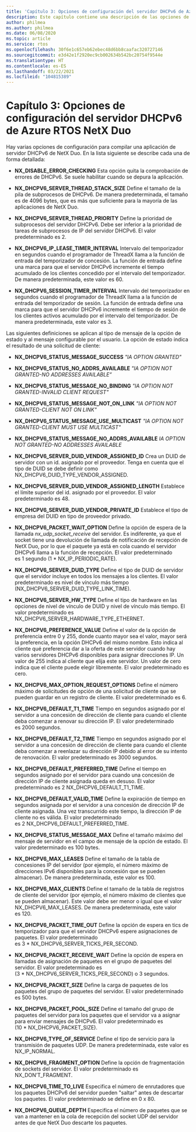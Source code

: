 ```yaml
---
title: 'Capítulo 3: Opciones de configuración del servidor DHCPv6 de Azure RTOS NetX Duo'
description: Este capítulo contiene una descripción de las opciones de configuración del servidor DHCPv6 de Azure RTOS NetX Duo.
author: philmea
ms.author: philmea
ms.date: 06/08/2020
ms.topic: article
ms.service: rtos
ms.openlocfilehash: 30f6e1c657eb62ebec48d6bb8caafac320727146
ms.sourcegitcommit: e3d42e1f2920ec9cb002634b542bc20754f9544e
ms.translationtype: HT
ms.contentlocale: es-ES
ms.lasthandoff: 03/22/2021
ms.locfileid: "104815389"
---
```

# <a name="chapter-3---azure-rtos-netx-duo-dhcpv6-server-configuration-options"></a>Capítulo 3: Opciones de configuración del servidor DHCPv6 de Azure RTOS NetX Duo

Hay varias opciones de configuración para compilar una aplicación de servidor DHCPv6 de NetX Duo. En la lista siguiente se describe cada una de forma detallada:
  
- **NX_DISABLE_ERROR_CHECKING** Esta opción quita la comprobación de errores de DHCPv6. Se suele habilitar cuando se depura la aplicación.  
  
- **NX_DHCPV6_SERVER_THREAD_STACK_SIZE** Define el tamaño de la pila de subprocesos de DHCPv6. De manera predeterminada, el tamaño es de 4096 bytes, que es más que suficiente para la mayoría de las aplicaciones de NetX Duo.

- **NX_DHCPV6_SERVER_THREAD_PRIORITY** Define la prioridad de subprocesos del servidor DHCPv6. Debe ser inferior a la prioridad de tareas de subprocesos de IP del servidor DHCPv6. El valor predeterminado es 2.

- **NX_DHCPV6_IP_LEASE_TIMER_INTERVAL** Intervalo del temporizador en segundos cuando el programador de ThreadX llama a la función de entrada del temporizador de concesión. La función de entrada define una marca para que el servidor DHCPv6 incremente el tiempo acumulado de los clientes concedido por el intervalo del temporizador. De manera predeterminada, este valor es 60.

- **NX_DHCPV6_SESSION_TIMER_INTERVAL** Intervalo del temporizador en segundos cuando el programador de ThreadX llama a la función de entrada del temporizador de sesión. La función de entrada define una marca para que el servidor DHCPv6 incremente el tiempo de sesión de los clientes activos acumulado por el intervalo del temporizador. De manera predeterminada, este valor es 3.

Las siguientes definiciones se aplican al tipo de mensaje de la opción de estado y al mensaje configurable por el usuario. La opción de estado indica el resultado de una solicitud de cliente:

- **NX_DHCPV6_STATUS_MESSAGE_SUCCESS** *"IA OPTION GRANTED"*

- **NX_DHCPV6_STATUS_NO_ADDRS_AVAILABLE** *"IA OPTION NOT GRANTED-NO ADDRESSES AVAILABLE”*

- **NX_DHCPV6_STATUS_MESSAGE_NO_BINDING** *"IA OPTION NOT GRANTED-INVALID CLIENT REQUEST"*

- **NX_DHCPV6_STATUS_MESSAGE_NOT_ON_LINK** *"IA OPTION NOT GRANTED-CLIENT NOT ON LINK"*

- **NX_DHCPV6_STATUS_MESSAGE_USE_MULTICAST** *"IA OPTION NOT GRANTED-CLIENT MUST USE MULTICAST"*

- **NX_DHCPV6_STATUS_MESSAGE_NO_ADDRS_AVAILABLE** *IA OPTION NOT GRANTED-NO ADDRESSES AVAILABLE*

- **NX_DHCPV6_SERVER_DUID_VENDOR_ASSIGNED_ID** Crea un DUID de servidor con un id. asignado por el proveedor. Tenga en cuenta que el tipo de DUID se debe definir como NX_DHCPV6_DUID_TYPE_VENDOR_ASSIGNED.

- **NX_DHCPV6_SERVER_DUID_VENDOR_ASSIGNED_LENGTH** Establece el límite superior del id. asignado por el proveedor. El valor predeterminado es 48.

- **NX_DHCPV6_SERVER_DUID_VENDOR_PRIVATE_ID** Establece el tipo de empresa del DUID en tipo de proveedor privado.

- **NX_DHCPV6_PACKET_WAIT_OPTION** Define la opción de espera de la llamada *nx_udp_socket_receive* del servidor. Es indiferente, ya que el socket tiene una devolución de llamada de notificación de recepción de NetX Duo, por lo que el paquete ya está en cola cuando el servidor DHCPv6 llama a la función de recepción. El valor predeterminado es 1 segundo (1 * NX_IP_PERIODIC_RATE).

- **NX_DHCPV6_SERVER_DUID_TYPE** Define el tipo de DUID de servidor que el servidor incluye en todos los mensajes a los clientes. El valor predeterminado es nivel de vínculo más tiempo (NX_DHCPV6_SERVER_DUID_TYPE_LINK_TIME).

- **NX_DHCPV6_SERVER_HW_TYPE** Define el tipo de hardware en las opciones de nivel de vínculo de DUID y nivel de vínculo más tiempo. El valor predeterminado es NX_DHCPV6_SERVER_HARDWARE_TYPE_ETHERNET.

- **NX_DHCPV6_PREFERENCE_VALUE** Define el valor de la opción de preferencia entre 0 y 255, donde cuanto mayor sea el valor, mayor será la preferencia, en la opción DHCPv6 del mismo nombre. Esto indica al cliente qué preferencia dar a la oferta de este servidor cuando hay varios servidores DHCPv6 disponibles para asignar direcciones IP. Un valor de 255 indica al cliente que elija este servidor. Un valor de cero indica que el cliente puede elegir libremente. El valor predeterminado es cero.

- **NX_DHCPV6_MAX_OPTION_REQUEST_OPTIONS** Define el número máximo de solicitudes de opción de una solicitud de cliente que se pueden guardar en un registro de cliente. El valor predeterminado es 6.

- **NX_DHCPV6_DEFAULT_T1_TIME** Tiempo en segundos asignado por el servidor a una concesión de dirección de cliente para cuando el cliente deba comenzar a renovar su dirección IP. El valor predeterminado es 2000 segundos.

- **NX_DHCPV6_DEFAULT_T2_TIME** Tiempo en segundos asignado por el servidor a una concesión de dirección de cliente para cuando el cliente deba comenzar a reenlazar su dirección IP debido al error de su intento de renovación. El valor predeterminado es 3000 segundos.

- **NX_DHCPV6_DEFAULT_PREFERRED_TIME** Define el tiempo en segundos asignado por el servidor para cuando una concesión de dirección IP de cliente asignada queda en desuso. El valor predeterminado es 2 NX_DHCPV6_DEFAULT_T1_TIME.

- **NX_DHCPV6_DEFAULT_VALID_TIME** Define la expiración de tiempo en segundos asignada por el servidor a una concesión de dirección IP de cliente asignada. Una vez transcurrido este tiempo, la dirección IP de cliente no es válida. El valor predeterminado es 2 NX_DHCPV6_DEFAULT_PREFERRED_TIME.

- **NX_DHCPV6_STATUS_MESSAGE_MAX** Define el tamaño máximo del mensaje de servidor en el campo de mensaje de la opción de estado. El valor predeterminado es 100 bytes.

- **NX_DHCPV6_MAX_LEASES** Define el tamaño de la tabla de concesiones IP del servidor (por ejemplo, el número máximo de direcciones IPv6 disponibles para la concesión que se pueden almacenar). De manera predeterminada, este valor es 100.

- **NX_DHCPV6_MAX_CLIENTS** Define el tamaño de la tabla de registros de cliente del servidor (por ejemplo, el número máximo de clientes que se pueden almacenar). Este valor debe ser menor o igual que el valor NX_DHCPV6_MAX_LEASES. De manera predeterminada, este valor es 120.

- **NX_DHCPV6_PACKET_TIME_OUT** Define la opción de espera en tics de temporizador para que el servidor DHCPv6 espere asignaciones de paquetes. El valor predeterminado es 3 * NX_DHCPV6_SERVER_TICKS_PER_SECOND.

- **NX_DHCPV6_PACKET_RECEIVE_WAIT** Define la opción de espera en llamadas de asignación de paquetes en el grupo de paquetes del servidor. El valor predeterminado es (3 * NX_DHCPV6_SERVER_TICKS_PER_SECOND) o 3 segundos.

- **NX_DHCPV6_PACKET_SIZE** Define la carga de paquetes de los paquetes del grupo de paquetes del servidor. El valor predeterminado es 500 bytes.

- **NX_DHCPV6_PACKET_POOL_SIZE** Define el tamaño del grupo de paquetes del servidor para los paquetes que el servidor va a asignar para enviar mensajes de DHCPv6. El valor predeterminado es (10 * NX_DHCPV6_PACKET_SIZE).

- **NX_DHCPV6_TYPE_OF_SERVICE** Define el tipo de servicio para la transmisión de paquetes UDP. De manera predeterminada, este valor es NX_IP_NORMAL.

- **NX_DHCPV6_FRAGMENT_OPTION** Define la opción de fragmentación de sockets del servidor. El valor predeterminado es NX_DON’T_FRAGMENT.

- **NX_DHCPV6_TIME_TO_LIVE** Especifica el número de enrutadores que los paquetes DHCPv6 del servidor pueden "saltar" antes de descartar los paquetes. El valor predeterminado se define en 0 x 80.

- **NX_DHCPV6_QUEUE_DEPTH** Especifica el número de paquetes que se van a mantener en la cola de recepción del socket UDP del servidor antes de que NetX Duo descarte los paquetes.